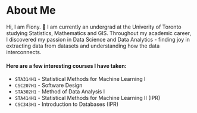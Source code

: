 # About Me

Hi, I am Fiony. 👋  I am currently an undergrad at the Univerity of Toronto studying Statistics, Mathematics and GIS. Throughout my academic career, I discovered my passion in Data Science and Data Analytics - finding joy in extracting data from datasets and understanding how the data interconnects. 

#### Here are a few interesting courses I have taken:
- `STA314H1` - Statistical Methods for Machine Learning I
- `CSC207H1` - Software Design
- `STA302H1` - Method of Data Analysis I
- `STA414H1` - Statistical Methods for Machine Learning II (IPR)
- `CSC343H1` - Introduction to Databases (IPR)

<!--
**fionyvan/fionyvan** is a ✨ _special_ ✨ repository because its `README.md` (this file) appears on your GitHub profile.

Here are some ideas to get you started:

- 🔭 I’m currently working on ...
- 🌱 I’m currently learning ...
- 👯 I’m looking to collaborate on ...
- 🤔 I’m looking for help with ...
- 💬 Ask me about ...
- 📫 How to reach me: ...
- 😄 Pronouns: ...
- ⚡ Fun fact: ...
-->
